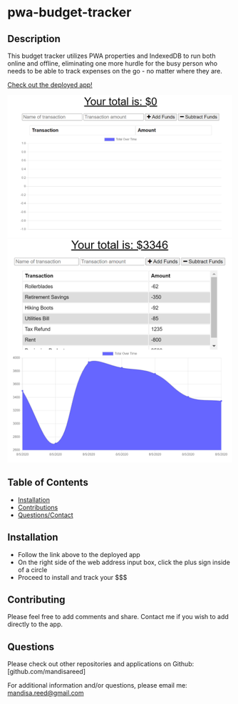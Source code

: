 # pwa-budget-tracker

## Description
This budget tracker utilizes PWA properties and IndexedDB to run both online and offline, eliminating one more hurdle for the busy person who needs to be able to track expenses on the go - no matter where they are.


[Check out the deployed app!](https://agile-citadel-81951.herokuapp.com/)

![Beginning Tracker](/img/emptytracker.PNG)
![In-Progress](/img/exampletracker.PNG)



## Table of Contents
* [Installation](https://github.com/mandisareed/cli-nodejs/blob/master/readme.md#installation)
* [Contributions](https://github.com/mandisareed/cli-nodejs/blob/master/readme.md#contributing)
* [Questions/Contact](https://github.com/mandisareed/cli-nodejs/blob/master/readme.md#questions)


## Installation
* Follow the link above to the deployed app
* On the right side of the web address input box, click the plus sign inside of a circle
* Proceed to install and track your $$$


## Contributing
Please feel free to add comments and share. Contact me if you wish to add directly to the app.


## Questions
Please check out other repositories and applications on Github:
[github.com/mandisareed]

For additional information and/or questions, please email me:
mandisa.reed@gmail.com
